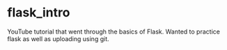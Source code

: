 # flask_intro
YouTube tutorial that went through the basics of Flask. Wanted to practice flask as well as uploading using git.
